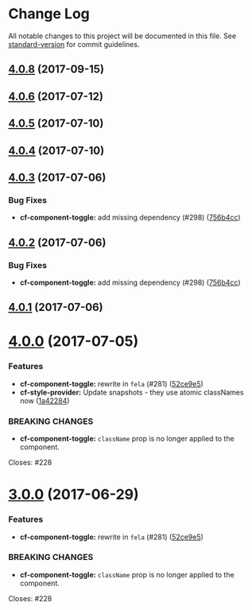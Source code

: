 # Change Log

All notable changes to this project will be documented in this file.
See [standard-version](https://github.com/conventional-changelog/standard-version) for commit guidelines.

<a name="4.0.8"></a>
## [4.0.8](https://github.com/cloudflare/cf-ui/compare/cf-component-toggle@4.0.7...cf-component-toggle@4.0.8) (2017-09-15)




<a name="4.0.6"></a>
## [4.0.6](https://github.com/sejoker/cf-ui/compare/cf-component-toggle@4.0.3...cf-component-toggle@4.0.6) (2017-07-12)




<a name="4.0.5"></a>
## [4.0.5](https://github.com/koddsson/cf-ui/compare/cf-component-toggle@4.0.4...cf-component-toggle@4.0.5) (2017-07-10)




<a name="4.0.4"></a>
## [4.0.4](https://github.com/koddsson/cf-ui/compare/cf-component-toggle@4.0.3...cf-component-toggle@4.0.4) (2017-07-10)




<a name="4.0.3"></a>
## [4.0.3](https://github.com/cloudflare/cf-ui/compare/cf-component-toggle@4.0.0...cf-component-toggle@4.0.3) (2017-07-06)


### Bug Fixes

* **cf-component-toggle:** add missing dependency (#298) ([756b4cc](https://github.com/cloudflare/cf-ui/commit/756b4cc))




<a name="4.0.2"></a>
## [4.0.2](https://github.com/koddsson/cf-ui/compare/cf-component-toggle@4.0.1...cf-component-toggle@4.0.2) (2017-07-06)


### Bug Fixes

* **cf-component-toggle:** add missing dependency (#298) ([756b4cc](https://github.com/koddsson/cf-ui/commit/756b4cc))




<a name="4.0.1"></a>
## [4.0.1](https://github.com/koddsson/cf-ui/compare/cf-component-toggle@4.0.0...cf-component-toggle@4.0.1) (2017-07-06)




<a name="4.0.0"></a>
# [4.0.0](https://github.com/cloudflare/cf-ui/compare/cf-component-toggle@2.2.1...cf-component-toggle@4.0.0) (2017-07-05)


### Features

* **cf-component-toggle:** rewrite in `fela` (#281) ([52ce9e5](https://github.com/cloudflare/cf-ui/commit/52ce9e5))
* **cf-style-provider:** Update snapshots - they use atomic classNames now ([1a42284](https://github.com/cloudflare/cf-ui/commit/1a42284))


### BREAKING CHANGES

* **cf-component-toggle:** `className` prop is no longer applied to the component.

Closes: #228




<a name="3.0.0"></a>
# [3.0.0](https://github.com/koddsson/cf-ui/compare/cf-component-toggle@2.2.1...cf-component-toggle@3.0.0) (2017-06-29)


### Features

* **cf-component-toggle:** rewrite in `fela` (#281) ([52ce9e5](https://github.com/koddsson/cf-ui/commit/52ce9e5))


### BREAKING CHANGES

* **cf-component-toggle:** `className` prop is no longer applied to the component.

Closes: #228
